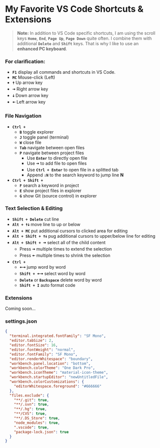 # My Favorite VS Code Shortcuts & Extensions

> **Note:** In addition to VS Code specific shortcuts, I am using the scroll keys
**`Home`**, **`End`**, **`Page Up`**, **`Page Down`** quite often. I combine them with additional
**`Delete`** and **`Shift`** keys. That is why I like to use an **enhanced PC keyboard**.

### For clarification:
* **`F1`** display all commands and shortcuts in VS Code.
* **`MC`** Mouse-click (Left)
* **`🠅`** Up arrow key
* **`🠆`** Right arrow key
* **`🠇`** Down arrow key
* **`🠄`** Left arrow key
### File Navigation
* **`Ctrl +`**
  * **`B`** toggle explorer
  * **`J`** toggle panel (terminal)
  * **`W`** close file
  * **`Tab`** navigate between open files
  * **`P`** navigate between project files
    * Use **`Enter`** to directly open file
    * Use **`🠆`** to add file to open files
    * Use **`Ctrl + Enter`** to open file in a splitted tab
    * Append **`:N`** to the search keyword to jump line **N**
* **`Ctrl + Shift +`**
  * **`F`** search a keyword in project
  * **`E`** show project files in explorer
  * **`G`** show Git (source control) in explorer

### Text Selection & Editing
* **`Shift + Delete`** cut line
* **`Alt + 🠅🠇`** move line to up or below
* **`Alt + MC`** put additional cursors to clicked area for editing
* **`Alt + Shift + 🠅🠇`** pug additional cursors to upper/below line for editing
* **`Alt + Shift + 🠆`** select all of the child content
  * Press **`🠆`** multiple times to extend the selection
  * Press **`🠄`** multiple times to shrink the selection
* **`Ctrl +`**
  * **`🠄🠆`** jump word by word
  * **`Shift + 🠄🠆`** select word by word
  * **`Delete`** or **`Backspace`** delete word by word
  * **`Shift + I`** auto format code
### Extensions
Coming soon...

### settings.json
```json
{
  "terminal.integrated.fontFamily": "SF Mono",
  "editor.tabSize": 2,
  "editor.fontSize": 16,
  "editor.fontWeight": "normal",
  "editor.fontFamily": "SF Mono",
  "editor.renderWhitespace": "boundary",
  "workbench.panel.location": "bottom",
  "workbench.colorTheme": "One Dark Pro",
  "workbench.iconTheme": "material-icon-theme",
  "workbench.startupEditor": "newUntitledFile",
  "workbench.colorCustomizations": {
    "editorWhitespace.foreground": "#666666"
  },
  "files.exclude": {
    "**/.git": true,
    "**/.svn": true,
    "**/.hg": true,
    "**/CVS": true,
    "**/.DS_Store": true,
    "node_modules": true,
    ".vscode": true,
    "package-lock.json": true
  }
}
```
